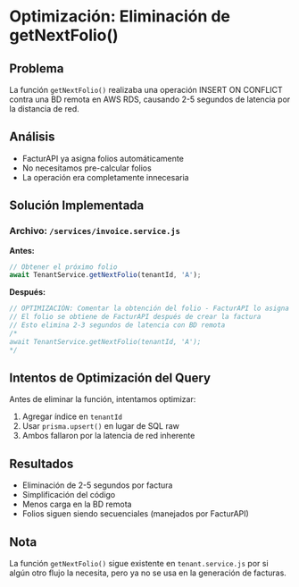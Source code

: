 # Optimización: Eliminación de getNextFolio()

## Problema
La función `getNextFolio()` realizaba una operación INSERT ON CONFLICT contra una BD remota en AWS RDS, causando 2-5 segundos de latencia por la distancia de red.

## Análisis
- FacturAPI ya asigna folios automáticamente
- No necesitamos pre-calcular folios
- La operación era completamente innecesaria

## Solución Implementada

### Archivo: `/services/invoice.service.js`

**Antes:**
```javascript
// Obtener el próximo folio
await TenantService.getNextFolio(tenantId, 'A');
```

**Después:**
```javascript
// OPTIMIZACIÓN: Comentar la obtención del folio - FacturAPI lo asigna automáticamente
// El folio se obtiene de FacturAPI después de crear la factura
// Esto elimina 2-3 segundos de latencia con BD remota
/*
await TenantService.getNextFolio(tenantId, 'A');
*/
```

## Intentos de Optimización del Query

Antes de eliminar la función, intentamos optimizar:
1. Agregar índice en `tenantId`
2. Usar `prisma.upsert()` en lugar de SQL raw
3. Ambos fallaron por la latencia de red inherente

## Resultados
- Eliminación de 2-5 segundos por factura
- Simplificación del código
- Menos carga en la BD remota
- Folios siguen siendo secuenciales (manejados por FacturAPI)

## Nota
La función `getNextFolio()` sigue existente en `tenant.service.js` por si algún otro flujo la necesita, pero ya no se usa en la generación de facturas.